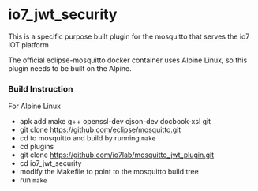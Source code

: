# io7_jwt_security

This is a specific purpose built plugin for the mosquitto that serves the io7 IOT platform


The official eclipse-mosquitto docker container uses Alpine Linux, so this plugin needs to be built on the Alpine.

### Build Instruction

For Alpine Linux
- apk add make g++ openssl-dev cjson-dev docbook-xsl git
- git clone https://github.com/eclipse/mosquitto.git
- cd to mosquitto and build by running `make`
- cd plugins
- git clone https://github.com/io7lab/mosquitto_jwt_plugin.git
- cd io7_jwt_security
- modify the Makefile to point to the mosquitto build tree
- run `make`

